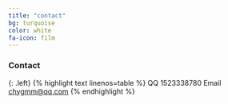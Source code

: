 ```yaml
---
title: "contact"
bg: turquoise
color: white
fa-icon: film
---
```




### Contact
{: .left}
{% highlight text linenos=table %}
QQ 1523338780
Email chygmm@qq.com
{% endhighlight %}